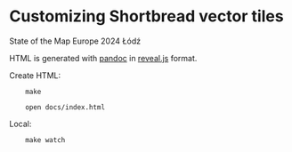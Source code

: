 # Customizing Shortbread vector tiles

State of the Map Europe 2024 Łódź


HTML is generated with [pandoc](https://pandoc.org/MANUAL.html#slide-shows) in [reveal.js](https://revealjs.com/) format.

Create HTML:

        make

        open docs/index.html

Local:

        make watch
